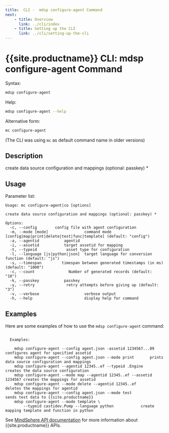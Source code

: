 ```yaml
---
title:  CLI -  mdsp configure-agent Command
next:
    - title: Overview
      link: ../cli/index
    - title: Setting up the CLI
      link: ../cli/setting-up-the-cli
---
```


# {{site.productname}} CLI: mdsp configure-agent Command

Syntax:

```bash
mdsp configure-agent
```

Help:

```bash
mdsp configure-agent --help
```

Alternative form:

```bash
mc configure-agent
```

(The CLI was using `mc` as default command name in older versions)

## Description

create data source configuration and mappings (optional: passkey) *

## Usage

Parameter list:

```text
Usage: mc configure-agent|co [options]

create data source configuration and mappings (optional: passkey) *

Options:
  -c, --config        config file with agent configuration
  -m, --mode [mode]                command mode [config|map|print|delete|test|func|template] (default: "config")
  -a, --agentid           agentid
  -i, --assetid           target assetid for mapping
  -t, --typeid             asset type for configuration
  -l, --language [js|python|json]  target language for conversion function (default: "js")
  -s, --timespan         timespan between generated timestamps (in ms) (default: "1000")
  -c, --count               Number of generated records (default: "10")
  -k, --passkey           passkey
  -y, --retry              retry attempts before giving up (default: "3")
  -v, --verbose                    verbose output
  -h, --help                       display help for command

```

## Examples

Here are some examples of how to use the `mdsp configure-agent` command:

```text

  Examples:

    mdsp configure-agent --config agent.json -assetid 1234567...89 	configures agent for specified assetid
    mdsp configure-agent --config agent.json --mode print 		prints data source configuration and mappings
    mdsp configure-agent --agentid 12345..ef --typeid .Engine  	creates the data source configuration
    mdsp configure-agent --mode map --agentid 12345..ef --assetid 1234567 creates the mappings for assetid
    mdsp configure-agent --mode delete --agentid 12345..ef 		deletes the mappings for agentid
    mdsp configure-agent --config agent.json --mode test 			sends test data to {{site.productname}}
    mdsp configure-agent --mode template \
    	--typeid castidev.Pump --language python 			create mapping template and function in python

```

See [MindSphere API documentation](https://documentation.mindsphere.io/MindSphere/apis/index.html) for more information about {{site.productname}} APIs.
